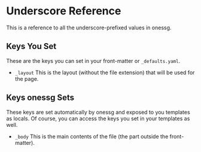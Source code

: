 # Underscore Reference

This is a reference to all the underscore-prefixed values in onessg.

## Keys You Set

These are the keys you can set in your front-matter or `_defaults.yaml`.

- `_layout` This is the layout (without the file extension) that will be used for the page.

## Keys onessg Sets

These keys are set automatically by onessg and exposed to you templates as locals. Of course, you can access the keys you set in your templates as well.

- `_body` This is the main contents of the file (the part outside the front-matter).
